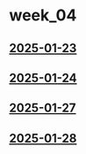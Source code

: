 # week_04 <!-- markmap: foldAll -->
## [2025-01-23](2025-01-23/2025-01-23.html)
## [2025-01-24](2025-01-24/2025-01-24.html)
## [2025-01-27](2025-01-27/2025-01-27.html)
## [2025-01-28](2025-01-28/2025-01-28.html)
